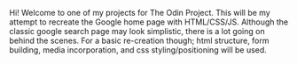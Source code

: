 Hi! Welcome to one of my projects for The Odin Project. This will be my attempt to recreate the Google home page with HTML/CSS/JS.
Although the classic google search page may look simplistic, there is a lot going on behind the scenes. 
For a basic re-creation though; html structure, form building, media incorporation, and css styling/positioning will be used.
